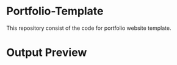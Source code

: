 # Portfolio-Template
This repository consist of the code for portfolio website template.

# Output Preview

